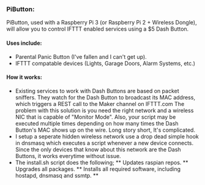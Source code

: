 ### PiButton:
PiButton, used with a Raspberry Pi 3 (or Raspberry Pi 2 + Wireless Dongle), will allow you to control IFTTT enabled services using a $5 Dash Button.

#### Uses include:
* Parental Panic Button (I've fallen and I can't get up).
* IFTTT compatable devices (Lights, Garage Doors, Alarm Systems, etc.)

#### How it works:
* Existing services to work with Dash Buttons are based on packet sniffers. They watch for the Dash Button to broadcast its MAC address, which triggers a REST call to the Maker channel on IFTTT.com The problem with this solution is you need the right network and a wireless NIC that is capable of "Monitor Mode". Also, your script may be executed multiple times depending on how many times the Dash Button's MAC shows up on the wire. Long story short, It's complicated.  
* I setup a seperate hidden wireless network use a drop dead simple hook in dnsmasq which executes a script whenever a new device connects. Since the only devices that know about this network are the Dash Buttons, it works everytime without issue.
* The install.sh script does the following;
** Updates raspian repos.
** Upgrades all packages.
** Installs all required software, including hostapd, dnsmasq and ssmtp.
** 

